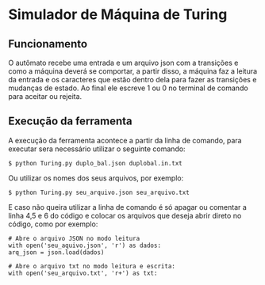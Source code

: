 # Simulador de Máquina de Turing

## Funcionamento
<p>O autômato recebe uma entrada e um arquivo json com a transições e como a máquina deverá se comportar,
  a partir disso, a máquina faz a leitura da entrada e os caracteres que estão dentro dela para
fazer as transições e mudanças de estado. Ao final ele escreve 1 ou 0 no terminal de comando para aceitar
ou rejeita.</p>

## Execução da ferramenta
<p>A execução da ferramenta acontece a partir da linha de comando, para executar sera necessário utilizar o seguinte comando:</p>

    $ python Turing.py duplo_bal.json duplobal.in.txt 

<p>Ou utilizar os nomes dos seus arquivos, por exemplo:</p>

    $ python Turing.py seu_arquivo.json seu_arquivo.txt

<p> E caso não queira utilizar a linha de comando é só apagar ou comentar a linha 4,5 e 6 do código e colocar os arquivos que deseja abrir direto no código, como por exemplo:</p>

    # Abre o arquivo JSON no modo leitura
    with open('seu_aquivo.json', 'r') as dados:
    arq_json = json.load(dados)

    # Abre o arquivo txt no modo leitura e escrita:
    with open('seu_arquivo.txt', 'r+') as txt:

